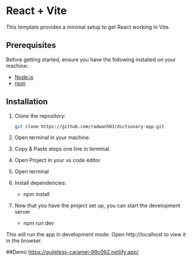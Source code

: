 # React + Vite

This template provides a minimal setup to get React working in Vite.

## Prerequisites

Before getting started, ensure you have the following installed on your machine:

- [Node.js](https://nodejs.org/en/)
- [npm](https://www.npmjs.com/)

## Installation

1. Clone the repository:

   ```bash
   git clone https://github.com/radwan503/dictionary-app.git
   ```

2. Open terminal in your machine.
3. Copy & Paste steps one line in terminal.
4. Open Project in your vs code editor
5. Open terminal
6. Install dependencies:
   - npm install
7. Now that you have the project set up, you can start the development server
   - npm run dev

This will run the app in development mode. Open http://localhost to view it in the browser.

##Demo
https://guileless-caramel-99c092.netlify.app/
